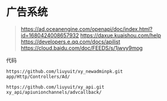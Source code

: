 # 广告系统

> https://ad.oceanengine.com/openapi/doc/index.html?id=1680424008657932
> https://daxue.kuaishou.com/help
> https://developers.e.qq.com/docs/apilist
> https://cloud.baidu.com/doc/FEEDS/s/1jwvy9mog

代码

```
https://github.com/liuyuit/xy_newadminpk.git
app/Http/Controllers/Ad/
```

```
https://github.com/liuyuit/xy_api.git
xy_api/apiunionchannels/advcallback/
```

